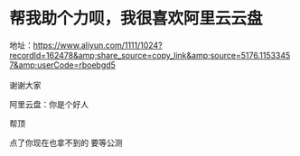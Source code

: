 # 帮我助个力呗，我很喜欢阿里云云盘


地址：https://www.aliyun.com/1111/1024?recordId=162478&amp;share_source=copy_link&amp;source=5176.11533457&amp;userCode=rboebgd5<br />
<br />
谢谢大家

阿里云盘：你是个好人<img src="static/image/smiley/default/lol.gif" smilieid="12" border="0" alt="" />

帮顶

点了你现在也拿不到的 要等公测
